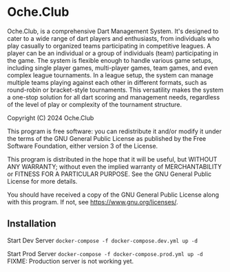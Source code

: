 # Oche.Club

Oche.Club, is a comprehensive Dart Management System. It's designed to cater to a wide range of dart players and enthusiasts, from individuals who play casually to organized teams participating in competitive leagues. A player can be an individual or a group of individuals (team) participating in the game. The system is flexible enough to handle various game setups, including single player games, multi-player games, team games, and even complex league tournaments. In a league setup, the system can manage multiple teams playing against each other in different formats, such as round-robin or bracket-style tournaments. This versatility makes the system a one-stop solution for all dart scoring and management needs, regardless of the level of play or complexity of the tournament structure.

Copyright (C) 2024 Oche.Club

This program is free software: you can redistribute it and/or modify it under the terms of the GNU General Public License as published by the Free Software Foundation, either version 3 of the License.

This program is distributed in the hope that it will be useful, but WITHOUT ANY WARRANTY; without even the implied warranty of MERCHANTABILITY or FITNESS FOR A PARTICULAR PURPOSE.  See the GNU General Public License for more details.

You should have received a copy of the GNU General Public License along with this program.  If not, see <https://www.gnu.org/licenses/>.

## Installation

Start Dev Server
```docker-compose -f docker-compose.dev.yml up -d```

Start Prod Server
```docker-compose -f docker-compose.prod.yml up -d```
FIXME: Production server is not working yet.
